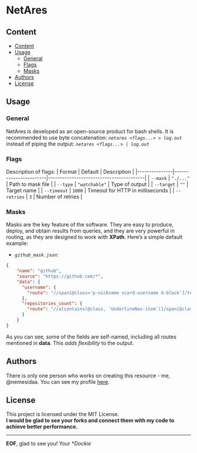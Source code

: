 # NetAres

## Content
- [Content](#content)
- [Usage](#usage)
  - [General](#general)
  - [Flags](#flags)
  - [Masks](#masks)
- [Authors](#authors)
- [License](#license)

## Usage

### General
NetAres is developed as an open-source product for bash shells. It is recommended to use byte concatenation:
*`netares <flags...> > log.out`* 
instead of piping the output:
*`netares <flags...> | log.out`*

### Flags
Description of flags:
| Format        | Default               | Description                             |
|---------------|-----------------------|-----------------------------------------|
| `--mask`      | `"./..."`             | Path to mask file                       |
| `--type`      | `"watchable"`         | Type of output                          |
| `--target`    | `""`                  | Target name                             |
| `--timeout`   | `1000`                | Timeout for HTTP in milliseconds        |
| `--retries`   | `3`                   | Number of retries                       |

### Masks
Masks are the key feature of the software. They are easy to produce, deploy, and obtain results from queries, and they are very powerful in routing, as they are designed to work with **XPath**. Here’s a simple default example:

- *`github_mask.json`*: 
```json
{
    "name": "github",
    "source": "https://github.com/*",
    "data": {
      "username": {
        "route": "//span[@class='p-nickname vcard-username d-block']/text()"
      },
      "repositories_count": {
        "route": "//a[contains(@class, 'UnderlineNav-item')]/span[@class='Counter']"
      }
    }
}
```

As you can see, some of the fields are self-named, including all routes mentioned in **data**. This *adds flexibility* to the output.

## Authors
There is only one person who works on creating this resource - me, @nemesidaa. You can see my profile [here](https://github.com/nemesidaa).

## License

This project is licensed under the MIT License.  
**I would be glad to see your forks and connect them with my code to achieve better performance.**

---

**EOF**, glad to see you! Your **Dockie*